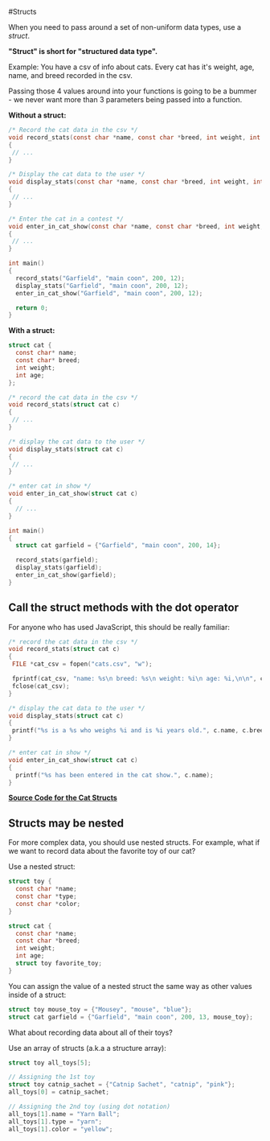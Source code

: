 #Structs

When you need to pass around a set of non-uniform data types, use a *struct*.

**"Struct" is short for "structured data type".**

Example: You have a csv of info about cats. Every cat has it's weight, age,
name, and breed recorded in the csv.

Passing those 4 values around into your functions is going to be a bummer - we
never want more than 3 parameters being passed into a function.

**Without a struct:**

```c
/* Record the cat data in the csv */
void record_stats(const char *name, const char *breed, int weight, int age)
{
 // ...
}

/* Display the cat data to the user */
void display_stats(const char *name, const char *breed, int weight, int age)
{
 // ...
}

/* Enter the cat in a contest */
void enter_in_cat_show(const char *name, const char *breed, int weight, int age)
{
 // ...
}

int main()
{
  record_stats("Garfield", "main coon", 200, 12);
  display_stats("Garfield", "main coon", 200, 12);
  enter_in_cat_show("Garfield", "main coon", 200, 12);

  return 0;
}
```

**With a struct:**

```c
struct cat {
  const char* name;
  const char* breed;
  int weight;
  int age;
};

/* record the cat data in the csv */
void record_stats(struct cat c)
{
 // ...
}

/* display the cat data to the user */
void display_stats(struct cat c)
{
 // ...
}

/* enter cat in show */
void enter_in_cat_show(struct cat c)
{
  // ...
}

int main()
{
  struct cat garfield = {"Garfield", "main coon", 200, 14};

  record_stats(garfield);
  display_stats(garfield);
  enter_in_cat_show(garfield);
}
```

## Call the struct methods with the dot operator
For anyone who has used JavaScript, this should be really familiar:

```c
/* record the cat data in the csv */
void record_stats(struct cat c)
{
 FILE *cat_csv = fopen("cats.csv", "w");

 fprintf(cat_csv, "name: %s\n breed: %s\n weight: %i\n age: %i,\n\n", c.name, c.breed, c.weight, c.age);
 fclose(cat_csv);
}

/* display the cat data to the user */
void display_stats(struct cat c)
{
 printf("%s is a %s who weighs %i and is %i years old.", c.name, c.breed, c.weight, c.age);
}

/* enter cat in show */
void enter_in_cat_show(struct cat c)
{
  printf("%s has been entered in the cat show.", c.name);
}
```

**[Source Code for the Cat Structs][cat-structs-solution]**

[cat-structs-solution]: ../../solutions/data_structures/cat_factory.c

## Structs may be nested
For more complex data, you should use nested structs. For example,
what if we want to record data about the favorite toy of our cat?

Use a nested struct:

```c
struct toy {
  const char *name;
  const char *type;
  const char *color;
}

struct cat {
  const char *name;
  const char *breed;
  int weight;
  int age;
  struct toy favorite_toy;
}
```

You can assign the value of a nested struct the same way as other values inside of a struct:

```c
struct toy mouse_toy = {"Mousey", "mouse", "blue"};
struct cat garfield = {"Garfield", "main coon", 200, 13, mouse_toy};
```

What about recording data about all of their toys?

Use an array of structs (a.k.a a structure array):

```c
struct toy all_toys[5];

// Assigning the 1st toy
struct toy catnip_sachet = {"Catnip Sachet", "catnip", "pink"};
all_toys[0] = catnip_sachet;

// Assigning the 2nd toy (using dot notation)
all_toys[1].name = "Yarn Ball";
all_toys[1].type = "yarn";
all_toys[1].color = "yellow";
```

